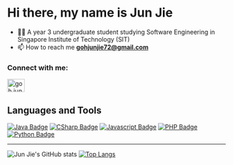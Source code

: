 # Hi there,  my name is Jun Jie

- 👨‍🎓 A year 3 undergraduate student studying Software Engineering in Singapore Institute of Technology (SIT)
- 📫 How to reach me **gohjunjie72@gmail.com**

<h3 align="left">Connect with me:</h3>
<p align="left">
<a href="https://www.linkedin.com/in/goh-jun-jie-34086b130?lipi=urn%3Ali%3Apage%3Ad_flagship3_profile_view_base_contact_details%3BZn5TW0ZqQ%2ByXDuMj%2FP1KOA%3D%3D" target="blank"><img align="center" src="https://raw.githubusercontent.com/rahuldkjain/github-profile-readme-generator/master/src/images/icons/Social/linked-in-alt.svg" alt="goh jun jie" height="30" width="40" /></a>
</p>



## Languages and Tools
[![Java Badge](https://img.shields.io/badge/-Java-007396?style=for-the-badge&labelColor=black&logo=Java&logoColor=007396)](#)
[![CSharp Badge](https://img.shields.io/badge/-CSharp-239120?style=for-the-badge&labelColor=black&logo=CSharp&logoColor=239120)](#)
[![Javascript Badge](https://img.shields.io/badge/-Javascript-F7DF1E?style=for-the-badge&labelColor=black&logo=javascript&logoColor=F7DF1E)](#)
[![PHP Badge](https://img.shields.io/badge/-PHP-777BB4?style=for-the-badge&labelColor=black&logo=PHP&logoColor=777BB4)](#)
[![Python Badge](https://img.shields.io/badge/-Python-3776AB?style=for-the-badge&labelColor=black&logo=Python&logoColor=3776AB)](#)

 ---

![Jun Jie's GitHub stats](https://github-readme-stats.vercel.app/api/?username=junjie167&count_private=true&hide=stars,issues&show_icons=true&theme=radical)
[![Top Langs](https://github-readme-stats.vercel.app/api/top-langs/?username=junjie167&layout=compact&theme=radical)](https://github.com/anuraghazra/github-readme-stats)


